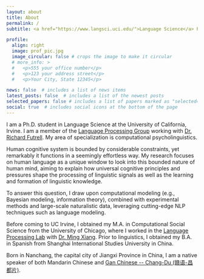 ```yaml
---
layout: about
title: About
permalink: /
subtitle: <a href="https://www.langsci.uci.edu/">Language Science</a> Ph.D. Student at UC Irvine <br> weijie.xu@uci.edu <br>

profile:
  align: right
  image: prof_pic.jpg
  image_circular: false # crops the image to make it circular
  # more_info: >
  #   <p>555 your office number</p>
  #   <p>123 your address street</p>
  #   <p>Your City, State 12345</p>

news: false  # includes a list of news items
latest_posts: false  # includes a list of the newest posts
selected_papers: false # includes a list of papers marked as "selected={true}"
social: true  # includes social icons at the bottom of the page
---
```



I am a Ph.D. student in Language Science at the University of California, Irvine. I am a member of the [Language Processing Group](https://langprocgroup.github.io/) working with [Dr. Richard Futrell](https://www.socsci.uci.edu/~rfutrell/). My area of specialization is computational psycholinguistics. 

Human cognitive system is bounded by considerable constraints, yet remarkably it functions in a seemingly effortless way. My research focuses on human language as a unique window to look into this bounded nature of human mind, aiming to explain how universal cognitive principles and pressures shape the processing of linguistic signals as well as the learning and formation of linguistic knowledge.

To answer this question, I draw upon computational modeling (e.g., Bayesian modeling, information theory), combined with experimental methods and large-scale naturalistic data, leveraging cutting-edge NLP techniques such as language modeling. 

Before coming to UC Irvine, I obtained my M.A. in Computational Social Science from the University of Chicago, where I worked in the [Language Processing Lab](https://lucian.uchicago.edu/blogs/lpl/) with [Dr. Ming Xiang](https://lucian.uchicago.edu/blogs/mingxiang/). Prior to linguistics, I obtained my B.A. in Spanish from Shanghai International Studies University in China.

Born in Nanchang, the capital city of Jiangxi Province in China, I am a native speaker of both Mandarin Chinese and [Gan Chinese -- Chang-Du (赣语-昌都片)](https://en.wikipedia.org/wiki/Chang-Du_Gan).